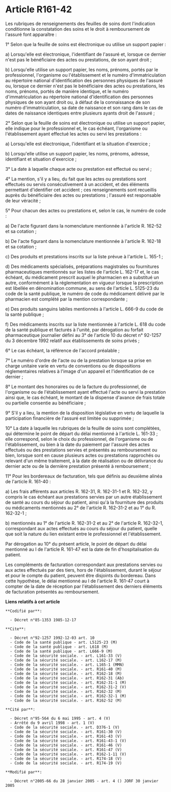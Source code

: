 # Article R161-42

Les rubriques de renseignements des feuilles de soins dont l'indication conditionne la constatation des soins et le droit à
remboursement de l'assuré font apparaître :

1° Selon que la feuille de soins est électronique ou utilise un support papier :

a) Lorsqu'elle est électronique, l'identifiant de l'assuré et, lorsque ce dernier n'est pas le bénéficiaire des actes ou
prestations, de son ayant droit ;

b) Lorsqu'elle utilise un support papier, les noms, prénoms, portés par le professionnel, l'organisme ou l'établissement et
le numéro d'immatriculation au répertoire national d'identification des personnes physiques de l'assuré ou, lorsque ce
dernier n'est pas le bénéficiaire des actes ou prestations, les noms, prénoms, portés de manière identique, et le numéro
d'immatriculation au répertoire national d'identification des personnes physiques de son ayant droit ou, à défaut de la
connaissance de son numéro d'immatriculation, sa date de naissance et son rang dans le cas de dates de naissance identiques
entre plusieurs ayants droit de l'assuré ;

2° Selon que la feuille de soins est électronique ou utilise un support papier, elle indique pour le professionnel et, le cas
échéant, l'organisme ou l'établissement ayant effectué les actes ou servi les prestations :

a) Lorsqu'elle est électronique, l'identifiant et la situation d'exercice ;

b) Lorsqu'elle utilise un support papier, les noms, prénoms, adresse, identifiant et situation d'exercice ;

3° La date à laquelle chaque acte ou prestation est effectué ou servi ;

4° La mention, s'il y a lieu, du fait que les actes ou prestations sont effectués ou servis consécutivement à un accident, et
des éléments permettant d'identifier cet accident ; ces renseignements sont recueillis auprès du bénéficiaire des actes ou
prestations ; l'assuré est responsable de leur véracité ;

5° Pour chacun des actes ou prestations et, selon le cas, le numéro de code :

a) De l'acte figurant dans la nomenclature mentionnée à l'article R. 162-52 et sa cotation ;

b) De l'acte figurant dans la nomenclature mentionnée à l'article R. 162-18 et sa cotation ;

c) Des produits et prestations inscrits sur la liste prévue à l'article L. 165-1 ;

d) Des médicaments spécialisés, préparations magistrales ou fournitures pharmaceutiques mentionnés sur les listes de
l'article L. 162-17 et, le cas échéant, du médicament prescrit auquel le pharmacien en a substitué un autre, conformément à
la réglementation en vigueur lorsque la prescription est libellée en dénomination commune, au sens de l'article L. 5125-23 du
code de la santé publique, le numéro de code du médicament délivré par le pharmacien est complété par la mention
correspondante ;

e) Des produits sanguins labiles mentionnés à l'article L. 666-9 du code de la santé publique ;

f) Des médicaments inscrits sur la liste mentionnée à l'article L. 618 du code de la santé publique et facturés à l'unité,
par dérogation au forfait pharmaceutique journalier défini au 3° de l'article 10 du décret n° 92-1257 du 3 décembre 1992
relatif aux établissements de soins privés ;

6° Le cas échéant, la référence de l'accord préalable ;

7° Le numéro d'ordre de l'acte ou de la prestation lorsque sa prise en charge unitaire varie en vertu de conventions ou de
dispositions réglementaires relatives à l'image d'un appareil et l'identification de ce dernier ;

8° Le montant des honoraires ou de la facture du professionnel, de l'organisme ou de l'établissement ayant effectué l'acte ou
servi la prestation ainsi que, le cas échéant, le montant de la dispense d'avance de frais totale ou partielle consentie au
bénéficiaire ;

9° S'il y a lieu, la mention de la disposition législative en vertu de laquelle la participation financière de l'assuré est
limitée ou supprimée ;

10° La date à laquelle les rubriques de la feuille de soins sont complétées, qui détermine le point de départ du délai
mentionné à l'article L. 161-33 ; elle correspond, selon le choix du professionnel, de l'organisme ou de l'établissement, ou
bien à la date du paiement par l'assuré des actes effectués ou des prestations servies et présentés au remboursement ou bien,
lorsque sont en cause plusieurs actes ou prestations rapprochés ou relevant d'un même traitement, à la date de réalisation ou
de délivrance du dernier acte ou de la dernière prestation présenté à remboursement ;

11° Pour les bordereaux de facturation, tels que définis au deuxième alinéa de l'article R. 161-40 :

a) Les frais afférents aux articles R. 162-31, R. 162-31-1 et R. 162-32, y compris le cas échéant aux prestations servies par
un autre établissement de santé au cours du séjour du patient, ainsi qu'à la fourniture des produits ou médicaments
mentionnés au 2° de l'article R. 162-31-2 et au 1° du R. 162-32-1 ;

b) mentionnés au 1° de l'article R. 162-31-2 et au 2° de l'article R. 162-32-1, correspondant aux actes effectués au cours du
séjour du patient, quelle que soit la nature du lien existant entre le professionnel et l'établissement.

Par dérogation au 10° du présent article, le point de départ du délai mentionné au I de l'article R. 161-47 est la date de
fin d'hospitalisation du patient.

Les compléments de facturation correspondant aux prestations servies ou aux actes effectués par des tiers, hors de
l'établissement, durant le séjour et pour le compte du patient, peuvent être disjoints du bordereau. Dans cette hypothèse, le
délai mentionné au I de l'article R. 161-47 court à compter de la date de réception par l'établissement des derniers éléments
de facturation présentés au remboursement.

**Liens relatifs à cet article**

	**Codifié par**:

	  - Décret n°85-1353 1985-12-17

	**Cite**:

	  - Décret n°92-1257 1992-12-03 art. 10
	  - Code de la santé publique - art. L5125-23 (M)
	  - Code de la santé publique - art. L618 (M)
	  - Code de la santé publique - art. L666-9 (M)
	  - Code de la sécurité sociale. - art. L161-33 (V)
	  - Code de la sécurité sociale. - art. L162-17 (M)
	  - Code de la sécurité sociale. - art. L165-1 (MMN)
	  - Code de la sécurité sociale. - art. R161-40 (M)
	  - Code de la sécurité sociale. - art. R162-18 (M)
	  - Code de la sécurité sociale. - art. R162-31 (Ab)
	  - Code de la sécurité sociale. - art. R162-31-1 (M)
	  - Code de la sécurité sociale. - art. R162-31-2 (V)
	  - Code de la sécurité sociale. - art. R162-32 (M)
	  - Code de la sécurité sociale. - art. R162-32-1 (M)
	  - Code de la sécurité sociale. - art. R162-52 (M)

	**Cité par**:

	  - Décret n°95-564 du 6 mai 1995 - art. 4 (V)
	  - Arrêté du 9 avril 1998 - art. 1 (V)
	  - Code de la sécurité sociale. - art. D376-1 (V)
	  - Code de la sécurité sociale. - art. R161-30 (V)
	  - Code de la sécurité sociale. - art. R161-43 (V)
	  - Code de la sécurité sociale. - art. R161-43-1 (V)
	  - Code de la sécurité sociale. - art. R161-46 (V)
	  - Code de la sécurité sociale. - art. R161-47 (V)
	  - Code de la sécurité sociale. - art. R162-1-11 (V)
	  - Code de la sécurité sociale. - art. R174-18 (V)
	  - Code de la sécurité sociale. - art. R174-19 (V)

	**Modifié par**:

	  - Décret n°2005-66 du 28 janvier 2005 - art. 4 () JORF 30 janvier 2005
